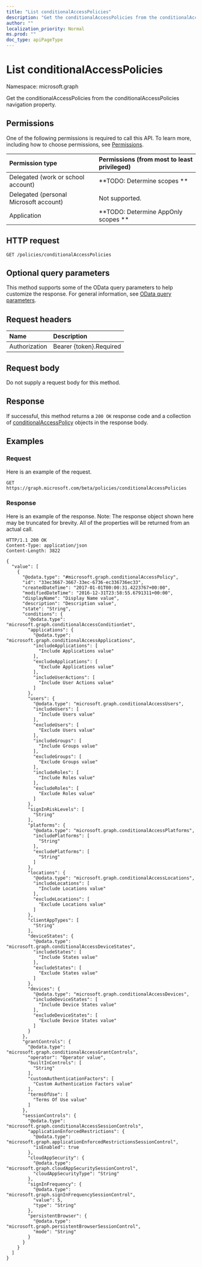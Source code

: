 ```yaml
---
title: "List conditionalAccessPolicies"
description: "Get the conditionalAccessPolicies from the conditionalAccessPolicies navigation property."
author: ""
localization_priority: Normal
ms.prod: ""
doc_type: apiPageType
---
```


# List conditionalAccessPolicies

Namespace: microsoft.graph

Get the conditionalAccessPolicies from the conditionalAccessPolicies navigation property.

## Permissions
One of the following permissions is required to call this API. To learn more, including how to choose permissions, see [Permissions](/concepts/permissions-reference.md).

|Permission type|Permissions (from most to least privileged)|
|:---|:---|
|Delegated (work or school account)|**TODO: Determine scopes **|
|Delegated (personal Microsoft account)|Not supported.|
|Application|**TODO: Determine AppOnly scopes **|

## HTTP request
<!-- {
  "blockType": "ignored"
}
-->
``` http
GET /policies/conditionalAccessPolicies
```

## Optional query parameters
This method supports some of the OData query parameters to help customize the response. For general information, see [OData query parameters](/graph/query-parameters).

## Request headers
|Name|Description|
|:---|:---|
|Authorization|Bearer {token}.Required|

## Request body
Do not supply a request body for this method.

## Response
If successful, this method returns a `200 OK` response code and a collection of [conditionalAccessPolicy](../resources/conditionalaccesspolicy.md) objects in the response body.

## Examples

### Request
Here is an example of the request.
<!-- {
  "blockType": "request",
  "name": "get_conditionalaccesspolicy"
}
-->
``` http
GET https://graph.microsoft.com/beta/policies/conditionalAccessPolicies
```

### Response
Here is an example of the response. Note: The response object shown here may be truncated for brevity. All of the properties will be returned from an actual call.
<!-- {
  "blockType": "response",
  "truncated": true,
  "@odata.type": "collection(microsoft.graph.conditionalaccesspolicy)"
}
-->
``` http
HTTP/1.1 200 OK
Content-Type: application/json
Content-Length: 3822

{
  "value": [
    {
      "@odata.type": "#microsoft.graph.conditionalAccessPolicy",
      "id": "33ec3667-3667-33ec-6736-ec336736ec33",
      "createdDateTime": "2017-01-01T00:00:31.4223767+00:00",
      "modifiedDateTime": "2016-12-31T23:58:55.6791311+00:00",
      "displayName": "Display Name value",
      "description": "Description value",
      "state": "String",
      "conditions": {
        "@odata.type": "microsoft.graph.conditionalAccessConditionSet",
        "applications": {
          "@odata.type": "microsoft.graph.conditionalAccessApplications",
          "includeApplications": [
            "Include Applications value"
          ],
          "excludeApplications": [
            "Exclude Applications value"
          ],
          "includeUserActions": [
            "Include User Actions value"
          ]
        },
        "users": {
          "@odata.type": "microsoft.graph.conditionalAccessUsers",
          "includeUsers": [
            "Include Users value"
          ],
          "excludeUsers": [
            "Exclude Users value"
          ],
          "includeGroups": [
            "Include Groups value"
          ],
          "excludeGroups": [
            "Exclude Groups value"
          ],
          "includeRoles": [
            "Include Roles value"
          ],
          "excludeRoles": [
            "Exclude Roles value"
          ]
        },
        "signInRiskLevels": [
          "String"
        ],
        "platforms": {
          "@odata.type": "microsoft.graph.conditionalAccessPlatforms",
          "includePlatforms": [
            "String"
          ],
          "excludePlatforms": [
            "String"
          ]
        },
        "locations": {
          "@odata.type": "microsoft.graph.conditionalAccessLocations",
          "includeLocations": [
            "Include Locations value"
          ],
          "excludeLocations": [
            "Exclude Locations value"
          ]
        },
        "clientAppTypes": [
          "String"
        ],
        "deviceStates": {
          "@odata.type": "microsoft.graph.conditionalAccessDeviceStates",
          "includeStates": [
            "Include States value"
          ],
          "excludeStates": [
            "Exclude States value"
          ]
        },
        "devices": {
          "@odata.type": "microsoft.graph.conditionalAccessDevices",
          "includeDeviceStates": [
            "Include Device States value"
          ],
          "excludeDeviceStates": [
            "Exclude Device States value"
          ]
        }
      },
      "grantControls": {
        "@odata.type": "microsoft.graph.conditionalAccessGrantControls",
        "operator": "Operator value",
        "builtInControls": [
          "String"
        ],
        "customAuthenticationFactors": [
          "Custom Authentication Factors value"
        ],
        "termsOfUse": [
          "Terms Of Use value"
        ]
      },
      "sessionControls": {
        "@odata.type": "microsoft.graph.conditionalAccessSessionControls",
        "applicationEnforcedRestrictions": {
          "@odata.type": "microsoft.graph.applicationEnforcedRestrictionsSessionControl",
          "isEnabled": true
        },
        "cloudAppSecurity": {
          "@odata.type": "microsoft.graph.cloudAppSecuritySessionControl",
          "cloudAppSecurityType": "String"
        },
        "signInFrequency": {
          "@odata.type": "microsoft.graph.signInFrequencySessionControl",
          "value": 5,
          "type": "String"
        },
        "persistentBrowser": {
          "@odata.type": "microsoft.graph.persistentBrowserSessionControl",
          "mode": "String"
        }
      }
    }
  ]
}
```


